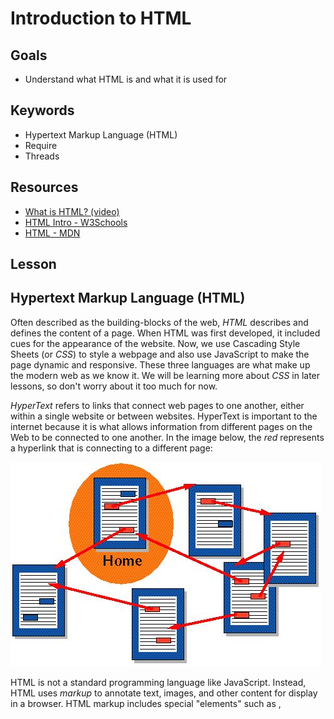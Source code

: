 # Introduction to HTML

## Goals
* Understand what HTML is and what it is used for

## Keywords
* Hypertext Markup Language (HTML)
* Require
* Threads

## Resources

* [What is HTML? (video)](https://www.youtube.com/watch?v=CKlh1lwe2rY)
* [HTML Intro - W3Schools](https://www.w3schools.com/html/html_intro.asp)
* [HTML - MDN](https://developer.mozilla.org/en-US/docs/Web/HTML)

## Lesson

## Hypertext Markup Language (HTML)

Often described as the building-blocks of the web, _HTML_ describes and defines the content of a page. When HTML was first developed, it included cues for the appearance of the website. Now, we use Cascading Style Sheets (or _CSS_) to style a webpage and also use JavaScript to make the page dynamic and responsive. These three languages are what make up the modern web as we know it. We will be learning more about _CSS_ in later lessons, so don't worry about it too much for now.

_HyperText_ refers to links that connect web pages to one another, either within a single website or between websites. HyperText is important to the internet because it is what allows information from different pages on the Web to be connected to one another. In the image below, the _red_ represents a hyperlink that is connecting to a different page:

![hypertext](./assets/hypertext.jpg)


HTML is not a standard programming language like JavaScript. Instead, HTML uses _markup_ to annotate text, images, and other content for display in a browser. HTML markup includes special "elements" such as <head>, <title>, <body> and many others. Tags in HTML are case insensitive. That is, they can be written in uppercase, lowercase, or a mixture. Example <title> tag can be written as <Title>,<TITLE> or in any other way. These tags can be applied to pieces of text to give them different meaning in a document (Is it a paragraph? Is it a bulleted list? Is it part of a table?). It is these elements that make up the basis of every single webpage you've ever looked at and will be the basis of all the applications you build here!

HTML is a very simple language that is easy to understand and essential to being a web developer, so make sure you get a solid understanding of how HTML functions.

### Sample HTML Document

```html
<!DOCTYPE html>
<html>

  <head>
    <title>Page Title</title>
  </head>

  <body>
    <h1>My First Heading</h1>
    <p>My first paragraph.</p>
  </body>
</html>
```

### Playing With HTML

We're going to mess around with HTML that currently exists on the web. Go to the [New York Times](https://www.nytimes.com) and right-click on a headline. Then click "Inspect Element" and you should see the Inspector open up with a bunch of HTML, Styles and other information.

Find the text that matches your headline and click on it. Then change the text to "Breaking: [YOUR NAME] is an awesome web developer!" and press enter. What happens??

You just edited The New York Times!!! How??

The browser is fed information from an HTML document that is provided by a server and displays what it is fed. Browsers, however, allow you to see _and_ edit the HTML and CSS documents for any given page! While you are unable to permanently change the actual HTML or CSS document (hitting refresh will erase all your changes), you can see what would happen if you changed some of the HTML on the page. You'll see how useful this can be later on when you're building your own HTML pages!
